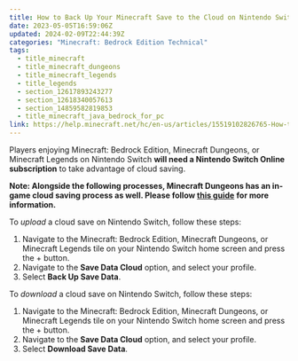 ```yaml
---
title: How to Back Up Your Minecraft Save to the Cloud on Nintendo Switch
date: 2023-05-05T16:59:06Z
updated: 2024-02-09T22:44:39Z
categories: "Minecraft: Bedrock Edition Technical"
tags:
  - title_minecraft
  - title_minecraft_dungeons
  - title_minecraft_legends
  - title_legends
  - section_12617893243277
  - section_12618340057613
  - section_14859582819853
  - title_minecraft_java_bedrock_for_pc
link: https://help.minecraft.net/hc/en-us/articles/15519102826765-How-to-Back-Up-Your-Minecraft-Save-to-the-Cloud-on-Nintendo-Switch
---
```


Players enjoying Minecraft: Bedrock Edition, Minecraft Dungeons, or Minecraft Legends on Nintendo Switch **will need a Nintendo Switch Online subscription** to take advantage of cloud saving.

**Note: Alongside the following processes, Minecraft Dungeons has an in-game cloud saving process as well. Please follow [this guide](../Dungeons-Technical/Upload-and-Download-Heroes-to-the-Cloud-in-Minecraft-Dungeons.md)** **for more information.**

To *upload* a cloud save on Nintendo Switch, follow these steps: 

1.  Navigate to the Minecraft: Bedrock Edition, Minecraft Dungeons, or Minecraft Legends tile on your Nintendo Switch home screen and press the + button.
2.  Navigate to the **Save Data Cloud** option, and select your profile.
3.  Select **Back Up Save Data**.

To *download* a cloud save on Nintendo Switch, follow these steps:

1.  Navigate to the Minecraft: Bedrock Edition, Minecraft Dungeons, or Minecraft Legends tile on your Nintendo Switch home screen and press the + button.
2.  Navigate to the **Save Data Cloud** option, and select your profile.
3.  Select **Download Save Data**.
